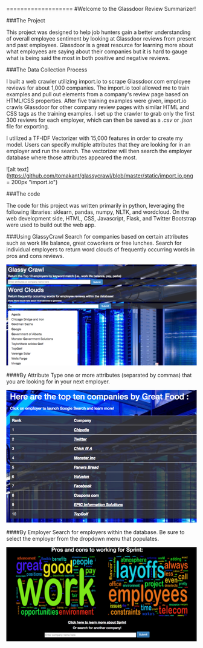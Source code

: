 ===================
#Welcome to the Glassdoor Review Summarizer!

###The Project

This project was designed to help job hunters gain a better understanding of overall employee sentiment by looking at Glassdoor reviews from present and past employees. Glassdoor is a great resource for learning more about what employees are saying about their companies but it is hard to gauge what is being said the most in both positive and negative reviews. 

###The Data Collection Process

I built a web crawler utilizing import.io to scrape Glassdoor.com employee reviews for about 1,000 companies. The import.io tool allowed me to train examples and pull out elements from a company's review page based on HTML/CSS properties. After five training examples were given, import.io crawls Glassdoor for other company review pages with similar HTML and CSS tags as the training examples. I set up the crawler to grab only the first 300 reviews for each employer, which can then be saved as a *.csv* or _.json_ file for exporting. 

I utilized a TF-IDF Vectorizer with 15,000 features in order to create my model. Users can specify multiple attributes that they are looking for in an employer and run the search. The vectorizer will then search the employer database where those attributes appeared the most. 

![alt text](https://github.com/tomakant/glassycrawl/blob/master/static/import.io.png = 200px "import.io")

###The code

The code for this project was written primarily in python, leveraging the following libraries: sklearn, pandas, numpy, NLTK, and wordcloud. On the web development side, HTML, CSS, Javascript, Flask, and Twitter Bootstrap were used to build out the web app. 

###Using GlassyCrawl
Search for companies based on certain attributes such as work life balance, great coworkers or free lunches. Search for individual employers to return word clouds of frequently occurring words in pros and cons reviews.

![alt text](https://github.com/tomakant/glassycrawl/blob/master/static/_images/web_app.png "WebApp")


####By Attribute
Type one or more attributes (separated by commas) that you are looking for in your next employer.

![alt text](https://github.com/tomakant/glassycrawl/blob/master/static/_images/attributes.png "Attributes")


####By Employer
Search for employers within the database. Be sure to select the employer from the dropdown menu that populates.


![alt text](https://github.com/tomakant/glassycrawl/blob/master/static/_images/pros_cons.png "ProsCons")

